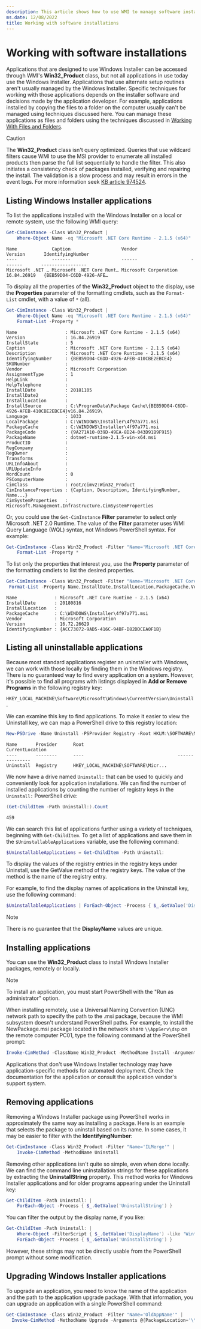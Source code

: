 ```yaml
---
description: This article shows how to use WMI to manage software installed in Windows.
ms.date: 12/08/2022
title: Working with software installations
---
```

# Working with software installations

Applications that are designed to use Windows Installer can be accessed through WMI's
**Win32_Product** class, but not all applications in use today use the Windows Installer.
Applications that use alternate setup routines aren't usually managed by the Windows Installer.
Specific techniques for working with those applications depends on the installer software and
decisions made by the application developer. For example, applications installed by copying the
files to a folder on the computer usually can't be managed using techniques discussed here. You
can manage these applications as files and folders using the techniques discussed in
[Working With Files and Folders][02].

> [!CAUTION]
> The **Win32_Product** class isn't query optimized. Queries that use wildcard filters cause WMI to
> use the MSI provider to enumerate all installed products then parse the full list sequentially to
> handle the filter. This also initiates a consistency check of packages installed, verifying and
> repairing the install. The validation is a slow process and may result in errors in the event
> logs. For more information seek [KB article 974524][01].

## Listing Windows Installer applications

To list the applications installed with the Windows Installer on a local or remote system, use the
following WMI query:

```powershell
Get-CimInstance -Class Win32_Product |
    Where-Object Name -eq "Microsoft .NET Core Runtime - 2.1.5 (x64)"
```

```Output
Name             Caption                   Vendor                    Version       IdentifyingNumber
----             -------                   ------                    -------       -----------------
Microsoft .NET … Microsoft .NET Core Runt… Microsoft Corporation     16.84.26919   {BEB59D04-C6DD-4926-AFE…
```

To display all the properties of the **Win32_Product** object to the display, use the **Properties**
parameter of the formatting cmdlets, such as the `Format-List` cmdlet, with a value of `*` (all).

```powershell
Get-CimInstance -Class Win32_Product |
    Where-Object Name -eq "Microsoft .NET Core Runtime - 2.1.5 (x64)" |
    Format-List -Property *
```

```Output
Name                  : Microsoft .NET Core Runtime - 2.1.5 (x64)
Version               : 16.84.26919
InstallState          : 5
Caption               : Microsoft .NET Core Runtime - 2.1.5 (x64)
Description           : Microsoft .NET Core Runtime - 2.1.5 (x64)
IdentifyingNumber     : {BEB59D04-C6DD-4926-AFEB-410CBE2EBCE4}
SKUNumber             :
Vendor                : Microsoft Corporation
AssignmentType        : 1
HelpLink              :
HelpTelephone         :
InstallDate           : 20181105
InstallDate2          :
InstallLocation       :
InstallSource         : C:\ProgramData\Package Cache\{BEB59D04-C6DD-4926-AFEB-410CBE2EBCE4}v16.84.26919\
Language              : 1033
LocalPackage          : C:\WINDOWS\Installer\4f97a771.msi
PackageCache          : C:\WINDOWS\Installer\4f97a771.msi
PackageCode           : {9A271A10-039D-49EA-8D24-043D91B9F915}
PackageName           : dotnet-runtime-2.1.5-win-x64.msi
ProductID             :
RegCompany            :
RegOwner              :
Transforms            :
URLInfoAbout          :
URLUpdateInfo         :
WordCount             : 0
PSComputerName        :
CimClass              : root/cimv2:Win32_Product
CimInstanceProperties : {Caption, Description, IdentifyingNumber, Name...}
CimSystemProperties   : Microsoft.Management.Infrastructure.CimSystemProperties
```

Or, you could use the `Get-CimInstance` **Filter** parameter to select only Microsoft .NET 2.0
Runtime. The value of the **Filter** parameter uses WMI Query Language (WQL) syntax, not Windows
PowerShell syntax. For example:

```powershell
Get-CimInstance -Class Win32_Product -Filter "Name='Microsoft .NET Core Runtime - 2.1.5 (x64)'" |
    Format-List -Property *
```

To list only the properties that interest you, use the **Property** parameter of the formatting
cmdlets to list the desired properties.

```powershell
Get-CimInstance -Class Win32_Product -Filter "Name='Microsoft .NET Core Runtime - 2.1.5 (x64)'" |
 Format-List -Property Name,InstallDate,InstallLocation,PackageCache,Vendor,Version,IdentifyingNumber
```

```Output
Name              : Microsoft .NET Core Runtime - 2.1.5 (x64)
InstallDate       : 20180816
InstallLocation   :
PackageCache      : C:\WINDOWS\Installer\4f97a771.msi
Vendor            : Microsoft Corporation
Version           : 16.72.26629
IdentifyingNumber : {ACC73072-9AD5-416C-94BF-D82DDCEA0F1B}
```

## Listing all uninstallable applications

Because most standard applications register an uninstaller with Windows, we can work with those
locally by finding them in the Windows registry. There is no guaranteed way to find every
application on a system. However, it's possible to find all programs with listings displayed in
**Add or Remove Programs** in the following registry key:

`HKEY_LOCAL_MACHINE\Software\Microsoft\Windows\CurrentVersion\Uninstall`.

We can examine this key to find applications. To make it easier to view the Uninstall key, we can
map a PowerShell drive to this registry location:

```powershell
New-PSDrive -Name Uninstall -PSProvider Registry -Root HKLM:\SOFTWARE\Microsoft\Windows\CurrentVersion\Uninstall
```

```Output
Name       Provider      Root                                   CurrentLocation
----       --------      ----                                   ---------------
Uninstall  Registry      HKEY_LOCAL_MACHINE\SOFTWARE\Micr...
```

We now have a drive named `Uninstall:` that can be used to quickly and conveniently look for
application installations. We can find the number of installed applications by counting the number
of registry keys in the `Uninstall:` PowerShell drive:

```powershell
(Get-ChildItem -Path Uninstall:).Count
```

```Output
459
```

We can search this list of applications further using a variety of techniques, beginning with
`Get-ChildItem`. To get a list of applications and save them in the `$UninstallableApplications`
variable, use the following command:

```powershell
$UninstallableApplications = Get-ChildItem -Path Uninstall:
```

To display the values of the registry entries in the registry keys under Uninstall, use the GetValue
method of the registry keys. The value of the method is the name of the registry entry.

For example, to find the display names of applications in the Uninstall key, use the following
command:

```powershell
$UninstallableApplications | ForEach-Object -Process { $_.GetValue('DisplayName') }
```

> [!NOTE]
> There is no guarantee that the **DisplayName** values are unique.

## Installing applications

You can use the **Win32_Product** class to install Windows Installer packages, remotely or locally.

> [!NOTE]
> To install an application, you must start PowerShell with the "Run as administrator" option.

When installing remotely, use a Universal Naming Convention (UNC) network path to specify the path
to the .msi package, because the WMI subsystem doesn't understand PowerShell paths. For example, to
install the NewPackage.msi package located in the network share `\\AppServ\dsp` on the remote
computer PC01, type the following command at the PowerShell prompt:

```powershell
Invoke-CimMethod -ClassName Win32_Product -MethodName Install -Arguments @{PackageLocation='\\AppSrv\dsp\NewPackage.msi'}
```

Applications that don't use Windows Installer technology may have application-specific methods for
automated deployment. Check the documentation for the application or consult the application
vendor's support system.

## Removing applications

Removing a Windows Installer package using PowerShell works in approximately the same way as
installing a package. Here is an example that selects the package to uninstall based on its name. In
some cases, it may be easier to filter with the **IdentifyingNumber**:

```powershell
Get-CimInstance -Class Win32_Product -Filter "Name='ILMerge'" |
    Invoke-CimMethod -MethodName Uninstall
```

Removing other applications isn't quite so simple, even when done locally. We can find the command
line uninstallation strings for these applications by extracting the **UninstallString** property.
This method works for Windows Installer applications and for older programs appearing under the
Uninstall key:

```powershell
Get-ChildItem -Path Uninstall: |
    ForEach-Object -Process { $_.GetValue('UninstallString') }
```

You can filter the output by the display name, if you like:

```powershell
Get-ChildItem -Path Uninstall: |
    Where-Object -FilterScript { $_.GetValue('DisplayName') -like 'Win*'} |
    ForEach-Object -Process { $_.GetValue('UninstallString') }
```

However, these strings may not be directly usable from the PowerShell prompt without some
modification.

## Upgrading Windows Installer applications

To upgrade an application, you need to know the name of the application and the path to the
application upgrade package. With that information, you can upgrade an application with a single
PowerShell command:

```powershell
Get-CimInstance -Class Win32_Product -Filter "Name='OldAppName'" |
  Invoke-CimMethod -MethodName Upgrade -Arguments @{PackageLocation='\\AppSrv\dsp\OldAppUpgrade.msi'}
```

<!-- link references -->
[01]: https://support.microsoft.com/help/974524
[02]: Working-with-Files-and-Folders.md
